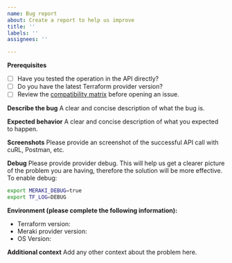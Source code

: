 ```yaml
---
name: Bug report
about: Create a report to help us improve
title: ''
labels: ''
assignees: ''

---
```


**Prerequisites**
* [ ] Have you tested the operation in the API directly?
* [ ] Do you have the latest Terraform provider version?
* [ ] Review the [compatibility matrix](https://github.com/meraki/terraform-provider-meraki/tree/main#compatibility-matrix) before opening an issue. 

**Describe the bug**
A clear and concise description of what the bug is.

**Expected behavior**
A clear and concise description of what you expected to happen.

**Screenshots**
Please provide an screenshot of the successful API call with cuRL, Postman, etc.

**Debug**
Please provide provider debug. This will help us get a clearer picture of the problem you are having, therefore the solution will be more effective.
To enable debug:
```zsh
export MERAKI_DEBUG=true
export TF_LOG=DEBUG
```

**Environment (please complete the following information):**
* Terraform version:
* Meraki provider version:
* OS Version: 

**Additional context**
Add any other context about the problem here.
